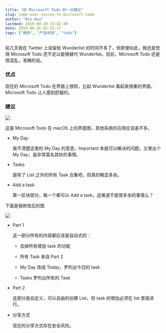 ```yaml
---
title: "给 Microsoft Todo 的一点建议"
slug: some-user-voices-to-microsoft-todo
author: "Bin Hua"
lastmod: 2019-09-20 15:42:49
date: 2019-06-26 02:55:17
tags: ["微软", "产品体验", "todo"]
---
```


前几天我在 Twitter 上说留给 Wunderlist 的时间不多了，但即便如此，我还是觉得 Microsoft Todo 还不足以能够替代 Wunderlist。目前，Microsoft Todo 还是很混乱，准确的说。

### 优点

现在的 Microsoft Todo 在界面上很轻，比起 Wunderlist 看起来很重的界面，Microsoft Todo 让人感到舒服的。

### 建议

![](/imgs/some-user-voices-to-microsoft-todo-01.png)

这是 Microsoft Todo 在 macOS 上的界面图，其他系统的应用应该差不多。

- My Day
    
    我不清楚这里的 My Day 的意思，Important 本就可以解决的问题，又冒出个 My Day，是非常莫名其妙的事情。
    
- Tasks

    是除了 List 之外的所有 Task 合集吧，但真的略显多余。
    
- Add a task

    第一区块部分，每一个都可以 Add a task，这难道不是很多余的事情么？
    
下面是我修改后的图

![](/imgs/some-user-voices-to-microsoft-todo-02.png)

- Part 1

    这一部分所有的内容都应该是自动式的：
    
    - 去掉所有增加 task 的功能
    
    - 所有 Task 来自 Part 2

    - My Day 改成 Today，罗列出今日的 task

    - Tasks 罗列出所有的 Task

- Part 2

    这部分是自定义，可以自由的创建 List，但 task 的增加必须在 list 里面进行。
    
- 分享方式

    现在的分享方式存在安全风险。
    